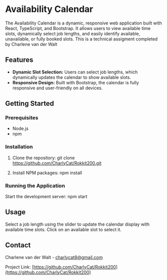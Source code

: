 # Availability Calendar

The Availability Calendar is a dynamic, responsive web application built with React, TypeScript, and Bootstrap. It allows users to view available time slots, dynamically select job lengths, and easily identify available, unavailable, or fully booked slots. This is a technical assigment completed by Charlene van der Walt 

## Features

- **Dynamic Slot Selection:** Users can select job lengths, which dynamically updates the calendar to show available slots.
- **Responsive Design:** Built with Bootstrap, the calendar is fully responsive and user-friendly on all devices.

## Getting Started

### Prerequisites

- Node.js
- npm

### Installation

1. Clone the repository:
git clone https://github.com/CharlyCat/Rokkit200.git

2. Install NPM packages:
npm install

### Running the Application

Start the development server:
npm start

## Usage

Select a job length using the slider to update the calendar display with available time slots. Click on an available slot to select it.


## Contact

Charlene van der Walt - charlycat8@gmail.com

Project Link: [https://github.com/CharlyCat/Rokkit200](https://github.com/CharlyCat/Rokkit200)
